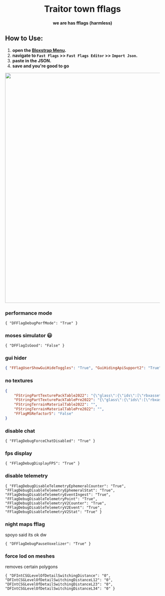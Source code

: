 <h1 align="center">Traitor town fflags</h1>
<h4 align="center">we are has fflags (harmless)</h1>

## How to Use:
1. **open the [Bloxstrap Menu](https://github.com/pizzaboxer/bloxstrap).**
2. **navigate to `Fast Flags` >> `Fast Flags Editor` >> `Import Json`.**
3. **paste in the JSON.**
4. **save and you're good to go**
<img src="/assets/tutorial.gif" width="750"/>

### performance mode
```
{ "DFFlagDebugPerfMode": "True" }
```

### moses simulator 😃
```
{ "DFFlagIsGood": "False" }
```

### gui hider
```json
{ "FFlagUserShowGuiHideToggles": "True", "GuiHidingApiSupport2": "True" }
```

### no textures
```json
{
    "FStringPartTexturePackTable2022": "{\"glass\":{\"ids\":[\"rbxassetid://9873284556\",\"rbxassetid://9438453972\"],\"color\":[254,254,254,7]}}",
    "FStringPartTexturePackTablePre2022": "{\"glass\":{\"ids\":[\"rbxassetid://7547304948\",\"rbxassetid://7546645118\"],\"color\":[254,254,254,7]}}",
    "FStringTerrainMaterialTable2022": "",
    "FStringTerrainMaterialTablePre2022": "",
    "FFlagMSRefactor5": "False"
}
```

### disable chat
```
{ "FFlagDebugForceChatDisabled": "True" }
```

### fps display
```
{ "FFlagDebugDisplayFPS": "True" }
```

### disable telemetry
```
{ "FFlagDebugDisableTelemetryEphemeralCounter": "True", "FFlagDebugDisableTelemetryEphemeralStat": "True", "FFlagDebugDisableTelemetryEventIngest": "True", "FFlagDebugDisableTelemetryPoint": "True", "FFlagDebugDisableTelemetryV2Counter": "True", "FFlagDebugDisableTelemetryV2Event": "True", "FFlagDebugDisableTelemetryV2Stat": "True" }
```

### night maps fflag
spoyo said its ok dw
```
{ "DFFlagDebugPauseVoxelizer": "True" } 
```

### force lod on meshes
removes certain polygons
```
{ "DFIntCSGLevelOfDetailSwitchingDistance": "0", "DFIntCSGLevelOfDetailSwitchingDistanceL12": "0", "DFIntCSGLevelOfDetailSwitchingDistanceL23": "0", "DFIntCSGLevelOfDetailSwitchingDistanceL34": "0" }
```
